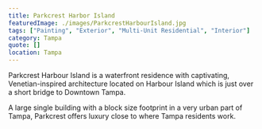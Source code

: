 ```yaml
---
title: Parkcrest Harbor Island
featuredImage: ./images/ParkcrestHarbourIsland.jpg
tags: ["Painting", "Exterior", "Multi-Unit Residential", "Interior"]
category: Tampa
quote: []
location: Tampa
---
```

Parkcrest Harbour Island is a waterfront residence with captivating,
Venetian-inspired architecture located on Harbour Island which is just over a
short bridge to Downtown Tampa.

A large single building with a block size footprint in a very urban part of
Tampa, Parkcrest offers luxury close to where Tampa residents work.
